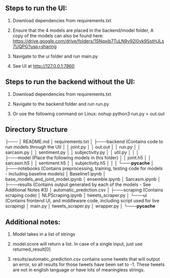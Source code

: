 ## Steps to run the UI:

1.  Download dependencies from requirements.txt

2.  Ensure that the 4 models are placed in the backend/model folder,
    A copy of the models can also be found here:
    https://drive.google.com/drive/folders/1SNqxib7TuLN9v92l0yk9SstHJLs7UQPG?usp=sharing

3.  Navigate to the ui folder and run main.py

4.  See UI at http://127.0.0.1:7860


## Steps to run the backend without the UI:

1.  Download dependencies from requirements.txt

2.  Navigate to the backend folder and run run.py

3.  Or use the following command on Linux:
    nohup python3 run.py > out.out


## Directory Structure
├───
│   README.md
│   requirements.txt
│
├───backend (Contains code to run models through the UI)
│   │   joint.py
│   │   out.out
│   │   run.py
│   │   sarcasm.py
│   │   sentiment.py
│   │   subjectivity.py
│   │   util.py
│   │
│   ├───model (Place the following models in this folder)
│   │       joint.h5
│   │       sarcasm.h5
│   │       sentiment.h5
│   │       subjectivity.h5
│   │
│   └───__pycache__
│
├───notebooks (Contains preprocessing, training, testing code for models - including baseline models)
│       Baseline1.ipynb
│       base_models_and_joint_model.ipynb
│       ensemble.ipynb
│       Sarcasm.ipynb
│
├───results (Contains output generated by each of the models - See Additional Notes #3)
│       automatic_prediction.csv
│
├───scraping (Contains scraping code)
│       NLPScraping.ipynb
│       tweets_scraper.py
│
└───ui (Contains frontend UI, and middleware code, including script used for live scraping)
    │   main.py
    │   tweets_scraper.py
    │   wrapper.py
    │
    └───__pycache__


## Additional notes:

1.  Model takes in a list of strings

2.  model.score will return a list. In case of a single input, just use returned_result[0]

3. results/automatic_prediction.csv contains some tweets that will output an error, so all results for those tweets have been set to -1. These tweets are not in english language or have lots of meaningless strings.